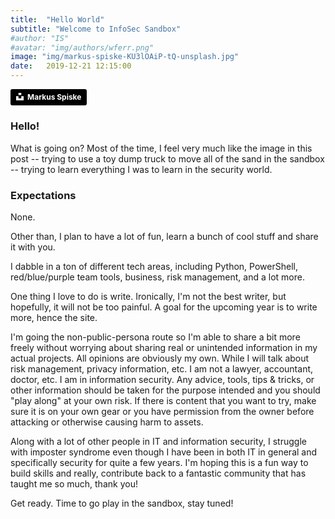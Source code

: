 ```yaml
---
title:  "Hello World"
subtitle: "Welcome to InfoSec Sandbox"
#author: "IS"
#avatar: "img/authors/wferr.png"
image: "img/markus-spiske-KU3lOAiP-tQ-unsplash.jpg"
date:   2019-12-21 12:15:00
---
```

<a style="background-color:black;color:white;text-decoration:none;padding:4px 6px;font-family:-apple-system, BlinkMacSystemFont, &quot;San Francisco&quot;, &quot;Helvetica Neue&quot;, Helvetica, Ubuntu, Roboto, Noto, &quot;Segoe UI&quot;, Arial, sans-serif;font-size:12px;font-weight:bold;line-height:1.2;display:inline-block;border-radius:3px" href="https://unsplash.com/@markusspiske?utm_medium=referral&amp;utm_campaign=photographer-credit&amp;utm_content=creditBadge" target="_blank" rel="noopener noreferrer" title="Download free do whatever you want high-resolution photos from Markus Spiske"><span style="display:inline-block;padding:2px 3px"><svg xmlns="http://www.w3.org/2000/svg" style="height:12px;width:auto;position:relative;vertical-align:middle;top:-2px;fill:white" viewBox="0 0 32 32"><title>unsplash-logo</title><path d="M10 9V0h12v9H10zm12 5h10v18H0V14h10v9h12v-9z"></path></svg></span><span style="display:inline-block;padding:2px 3px">Markus Spiske</span></a>

### Hello!
What is going on? Most of the time, I feel very much like the image in this post -- trying to use a toy dump truck to move all of the sand in the sandbox -- trying to learn everything I was to learn in the security world. 

### Expectations
None.

Other than, I plan to have a lot of fun, learn a bunch of cool stuff and share it with you. 

I dabble in a ton of different tech areas, including Python, PowerShell, red/blue/purple team tools, business, risk management, and a lot more.

One thing I love to do is write. Ironically, I'm not the best writer, but hopefully, it will not be too painful. A goal for the upcoming year is to write more, hence the site.

I'm going the non-public-persona route so I'm able to share a bit more freely without worrying about sharing real or unintended information in my actual projects. All opinions are obviously my own. While I will talk about risk management, privacy information, etc. I am not a lawyer, accountant, doctor, etc. I am in information security. Any advice, tools, tips & tricks, or other information should be taken for the purpose intended and you should "play along" at your own risk. If there is content that you want to try, make sure it is on your own gear or you have permission from the owner before attacking or otherwise causing harm to assets.

Along with a lot of other people in IT and information security, I struggle with imposter syndrome even though I have been in both IT in general and specifically security for quite a few years. I'm hoping this is a fun way to build skills and really, contribute back to a fantastic community that has taught me so much, thank you!

Get ready. Time to go play in the sandbox, stay tuned! 